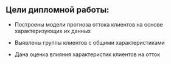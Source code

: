 ## Цели дипломной работы:


- Построены модели прогноза оттока клиентов на основе характеризующих их данных

- Выявлены группы клиентов с общими характеристиками

- Дана оценка влияния характеристик клиентов на отток
